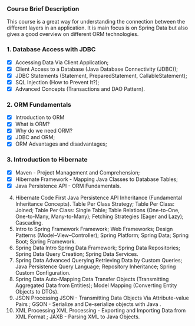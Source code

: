 ### Course Brief Description
This course is a great way for understanding the connection between the different layers in an application. It is main focus is on Spring Data but also gives a good overview on different ORM technologies.

### 1. Database Access with JDBC
- [x] Accessing Data Via Client Application;
- [x] Client Access to a Database (Java Database Connectivity (JDBC));
- [x] JDBC Statements (Statement, PreparedStatement, CallableStatement);
- [x] SQL Injection (How to Prevent It?);
- [x] Advanced Concepts (Transactions and DAO Pattern).
### 2. ORM Fundamentals
- [x] Introduction to ORM
- [x] What is ORM?
- [x] Why do we need ORM?
- [x] JDBC and ORM;
- [x] ORM Advantages and disadvantages;
### 3. Introduction to Hibernate
- [x] Maven - Project Management and Comprehension;
- [x] Hibernate Framework - Mapping Java Classes to Database Tables;
- [x] Java Persistence API - ORM Fundamentals.
4. Hibernate Code First
 Java Persistence API Inheritance (Fundamental Inheritance Concepts).
 Table Per Class Strategy;
 Table Per Class: Joined;
 Table Per Class: Single Table;
 Table Relations (One-to-One, One-to-Many, Many-to-Many);
 Fetching Strategies (Eager and Lazy);
 Cascading.
5. Intro to Spring Framework
 Framework;
 Web Frameworks;
 Design Patterns (Model–View–Controller);
 Spring Platform;
 Spring Data;
 Spring Boot;
 Spring Framework.
6. Spring Data Intro
 Spring Data Framework;
 Spring Data Repositories;
 Spring Data Query Creation;
 Spring Data Services.
7. Spring Data Advanced Querying
 Retrieving Data by Custom Queries;
 Java Persistence Query Language;
 Repository Inheritance;
 Spring Custom Configuration.
8. Spring Data Auto-Mapping
 Data Transfer Objects (Transmitting Aggregated Data from Entities);
 Model Mapping (Converting Entity Objects to DTOs).
9. JSON Processing
 JSON - Transmitting Data Objects Via Attribute-value Pairs ;
 GSON - Serialize and De-serialize objects with Java .
10. XML Processing
 XML Processing - Exporting and Importing Data from XML Format ;
 JAXB - Parsing XML to Java Objects.
